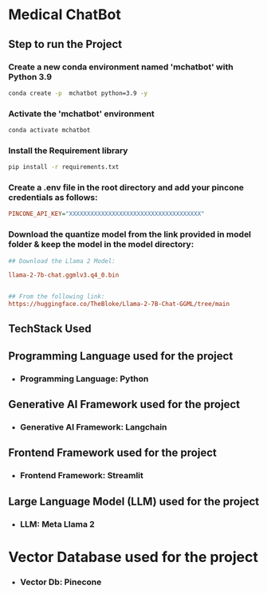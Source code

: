 # Medical ChatBot

## Step to run the Project

### Create a new conda environment named 'mchatbot' with Python 3.9
```bash
conda create -p  mchatbot python=3.9 -y
```
### Activate the 'mchatbot' environment
```bash
conda activate mchatbot
```
### Install the Requirement library
```bash
pip install -r requirements.txt
```

### Create a .env file in the root directory and add your pincone credentials as follows:
```ini
PINCONE_API_KEY="XXXXXXXXXXXXXXXXXXXXXXXXXXXXXXXXXXXXX"
```
### Download the quantize model from the link provided in model folder & keep the model in the model directory:

```ini
## Download the Llama 2 Model:

llama-2-7b-chat.ggmlv3.q4_0.bin


## From the following link:
https://huggingface.co/TheBloke/Llama-2-7B-Chat-GGML/tree/main
```
## TechStack Used
## Programming Language used for the project
- ### Programming Language: Python

## Generative AI Framework used for the project
- ### Generative AI Framework: Langchain 

## Frontend Framework used for the project
- ### Frontend Framework: Streamlit

## Large Language Model (LLM) used for the project
- ### LLM: Meta Llama 2

# Vector Database used for the project
- ### Vector Db: Pinecone


























